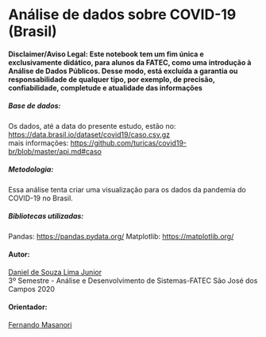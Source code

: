 # Análise de dados sobre COVID-19 (Brasil)

#### Disclaimer/Aviso Legal: Este notebook tem um fim única e exclusivamente didático, para alunos da FATEC, como uma introdução à Análise de Dados Públicos. Desse modo, está excluída a garantia ou responsabilidade de qualquer tipo, por exemplo, de precisão, confiabilidade, completude e atualidade das informações

##### Base de dados:
Os dados, até a data do presente estudo, estão no: https://data.brasil.io/dataset/covid19/caso.csv.gz  
mais informações: https://github.com/turicas/covid19-br/blob/master/api.md#caso
                                                   


##### Metodologia:
Essa análise tenta criar uma visualização para os dados da pandemia do COVID-19 no Brasil.

##### Bibliotecas utilizadas:
Pandas: https://pandas.pydata.org/
Matplotlib: https://matplotlib.org/

#### Autor: 
<a href="https://github.com/OHomemParede">Daniel de Souza Lima Junior</a>  
3º Semestre - Análise e Desenvolvimento de Sistemas-FATEC São José dos Campos 2020

#### Orientador:
<a href="https://github.com/fmasanori">Fernando Masanori</a>



